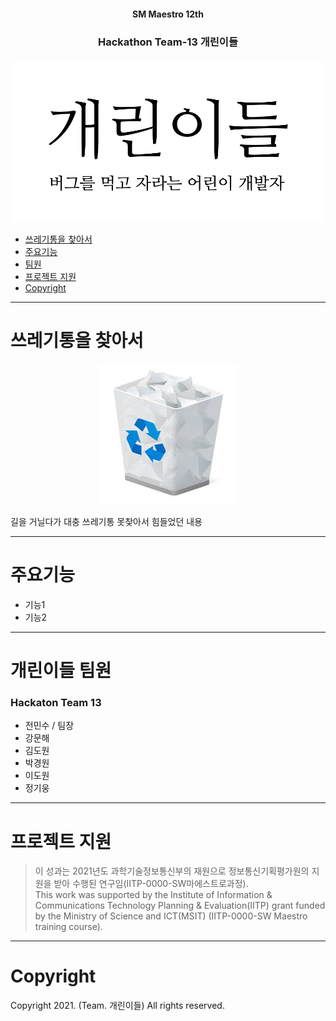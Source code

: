 <div align="center">
    <h4>SM Maestro 12th</h4>
    <h3>Hackathon Team-13 개린이들<h3>
</div>

<center>
    <img src="./Resources/team_name.png">
</center>

- [쓰레기통을 찾아서](#find-trash)
- [주요기능](#features)
- [팀원](#team)
- [프로젝트 지원](#support)
- [Copyright](#copyright)

---

<a id="find-trash"></a>
# 쓰레기통을 찾아서

<center>
    <img src="./Resources/recycle-bin.jpg">
</center>

길을 거닐다가 대충 쓰레기통 못찾아서 힘들었던 내용


---


<a id="features"></a>
# 주요기능
- 기능1
- 기능2

---

<a id="team"></a>
# 개린이들 팀원
### Hackaton Team 13

- 전민수 / 팀장
- 강문해
- 김도원
- 박경원
- 이도원
- 정기웅

--- 

<a id="support"></a>
# 프로젝트 지원
> 이 성과는 2021년도 과학기술정보통신부의 재원으로 정보통신기획평가원의 지원을 받아 수행된 연구임(IITP-0000-SW마에스트로과정).   
This work was supported by the Institute of Information & Communications Technology Planning & Evaluation(IITP) grant funded
by the Ministry of Science and ICT(MSIT) (IITP-0000-SW Maestro training course).

---

<a id="copyright"></a>
# Copyright
Copyright 2021. (Team. 개린이들) All rights reserved.